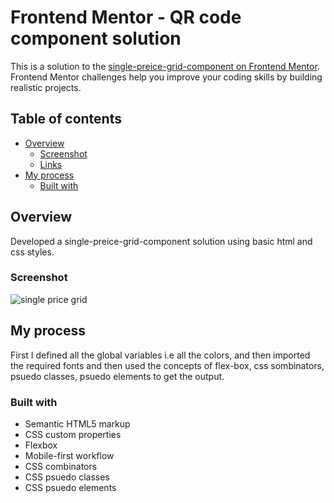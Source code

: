 # Frontend Mentor - QR code component solution

This is a solution to the [single-preice-grid-component on Frontend Mentor](https://www.frontendmentor.io/challenges/qr-code-component-iux_sIO_H). Frontend Mentor challenges help you improve your coding skills by building realistic projects. 

## Table of contents

- [Overview](#overview)
  - [Screenshot](#screenshot)
  - [Links](#links)
- [My process](#my-process)
  - [Built with](#built-with)
  
## Overview

Developed a single-preice-grid-component solution using basic html and css styles.
### Screenshot
![single price grid ](image.png)


## My process

First I defined all the global variables i.e all the colors, and then imported the required fonts and then used the concepts of flex-box, css sombinators, psuedo classes, psuedo elements to get the output.

### Built with

- Semantic HTML5 markup
- CSS custom properties
- Flexbox
- Mobile-first workflow
- CSS combinators
- CSS psuedo classes
- CSS psuedo elements